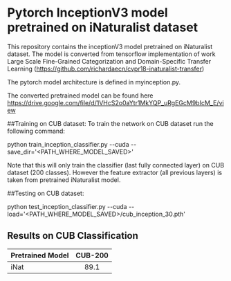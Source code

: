 # Pytorch InceptionV3 model pretrained on iNaturalist dataset


This repository contains the inceptionV3 model pretrained on iNaturalist dataset. The model is converted from tensorflow implementation of work
Large Scale Fine-Grained Categorization and Domain-Specific Transfer Learning (https://github.com/richardaecn/cvpr18-inaturalist-transfer)


The pytorch model architecture is defined in myinception.py.

The converted pretrained model can be found here https://drive.google.com/file/d/1VHcS2o0aYtr1MkYQP_uRgEGcM9bIcM_E/view


##Training on CUB dataset:
To train the network on CUB dataset run the following command:

python train_inception_classifier.py --cuda --save_dir='<PATH_WHERE_MODEL_SAVED>'

Note that this will only train the classifier (last fully connected layer) on CUB dataset (200 classes). However the feature extractor (all previous layers) is taken from pretrained iNaturalist model. 

##Testing on CUB dataset:

 python test_inception_classifier.py --cuda --load='<PATH_WHERE_MODEL_SAVED>/cub_inception_30.pth'

## Results on CUB Classification
|    Pretrained Model            | CUB-200  |
| -------------            |:-------------:| 
| iNat           |   89.1  |







